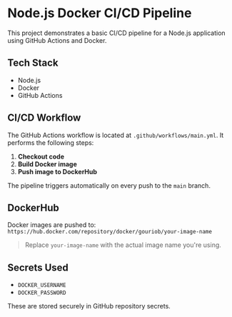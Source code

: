 # Node.js Docker CI/CD Pipeline

This project demonstrates a basic CI/CD pipeline for a Node.js application using GitHub Actions and Docker.

## Tech Stack

- Node.js
- Docker
- GitHub Actions

## CI/CD Workflow

The GitHub Actions workflow is located at `.github/workflows/main.yml`. It performs the following steps:

1. **Checkout code**
2. **Build Docker image**
3. **Push image to DockerHub**

The pipeline triggers automatically on every push to the `main` branch.

## DockerHub

Docker images are pushed to:  
`https://hub.docker.com/repository/docker/gouriob/your-image-name`

> Replace `your-image-name` with the actual image name you're using.

## Secrets Used

- `DOCKER_USERNAME`
- `DOCKER_PASSWORD`

These are stored securely in GitHub repository secrets.


